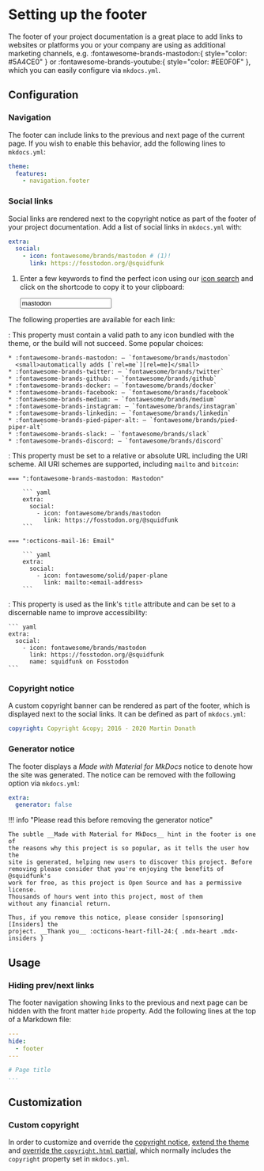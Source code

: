 # Setting up the footer

The footer of your project documentation is a great place to add links to
websites or platforms you or your company are using as additional marketing
channels, e.g. :fontawesome-brands-mastodon:{ style="color: #5A4CE0" } or
:fontawesome-brands-youtube:{ style="color: #EE0F0F" }, which you can easily
configure via `mkdocs.yml`.

## Configuration

### Navigation

<!-- md:version 9.0.0 -->
<!-- md:feature -->

The footer can include links to the previous and next page of the current page.
If you wish to enable this behavior, add the following lines to `mkdocs.yml`:

``` yaml
theme:
  features:
    - navigation.footer
```

### Social links

<!-- md:version 1.0.0 -->
<!-- md:default none -->

Social links are rendered next to the copyright notice as part of the
footer of your project documentation. Add a list of social links in `mkdocs.yml`
with:

``` yaml
extra:
  social:
    - icon: fontawesome/brands/mastodon # (1)!
      link: https://fosstodon.org/@squidfunk
```

1.  Enter a few keywords to find the perfect icon using our [icon search] and
    click on the shortcode to copy it to your clipboard:

    <div class="mdx-iconsearch" data-mdx-component="iconsearch">
      <input class="md-input md-input--stretch mdx-iconsearch__input" placeholder="Search icon" data-mdx-component="iconsearch-query" value="mastodon" />
      <div class="mdx-iconsearch-result" data-mdx-component="iconsearch-result" data-mdx-mode="file">
        <div class="mdx-iconsearch-result__meta"></div>
        <ol class="mdx-iconsearch-result__list"></ol>
      </div>
    </div>

The following properties are available for each link:

<!-- md:option social.icon -->

:   <!-- md:default none --> <!-- md:flag required -->
    This property must contain a valid path to any icon bundled with the theme,
    or the build will not succeed. Some popular choices:

    * :fontawesome-brands-mastodon: – `fontawesome/brands/mastodon`
      <small>automatically adds [`rel=me`][rel=me]</small>
    * :fontawesome-brands-twitter: – `fontawesome/brands/twitter`
    * :fontawesome-brands-github: – `fontawesome/brands/github`
    * :fontawesome-brands-docker: – `fontawesome/brands/docker`
    * :fontawesome-brands-facebook: – `fontawesome/brands/facebook`
    * :fontawesome-brands-medium: – `fontawesome/brands/medium`
    * :fontawesome-brands-instagram: – `fontawesome/brands/instagram`
    * :fontawesome-brands-linkedin: – `fontawesome/brands/linkedin`
    * :fontawesome-brands-pied-piper-alt: – `fontawesome/brands/pied-piper-alt`
    * :fontawesome-brands-slack: – `fontawesome/brands/slack`
    * :fontawesome-brands-discord: – `fontawesome/brands/discord`

<!-- md:option social.link -->

:   <!-- md:default none --> <!-- md:flag required -->
    This property must be set to a relative or absolute URL including the URI
    scheme. All URI schemes are supported, including `mailto` and `bitcoin`:

    === ":fontawesome-brands-mastodon: Mastodon"

        ``` yaml
        extra:
          social:
            - icon: fontawesome/brands/mastodon
              link: https://fosstodon.org/@squidfunk
        ```

    === ":octicons-mail-16: Email"

        ``` yaml
        extra:
          social:
            - icon: fontawesome/solid/paper-plane
              link: mailto:<email-address>
        ```

<!-- md:option social.name -->

:   <!-- md:default _domain name from_ `link`_, if available_ -->
    This property is used as the link's `title` attribute and can be set to a
    discernable name to improve accessibility:

    ``` yaml
    extra:
      social:
        - icon: fontawesome/brands/mastodon
          link: https://fosstodon.org/@squidfunk
          name: squidfunk on Fosstodon
    ```

  [icon search]: ../reference/icons-emojis.md#search
  [rel=me]: https://docs.joinmastodon.org/user/profile/#verification

### Copyright notice

<!-- md:version 0.1.0 -->
<!-- md:default none -->

A custom copyright banner can be rendered as part of the footer, which is
displayed next to the social links. It can be defined as part of `mkdocs.yml`:

``` yaml
copyright: Copyright &copy; 2016 - 2020 Martin Donath
```

### Generator notice

<!-- md:version 7.3.0 -->
<!-- md:default `true` -->

The footer displays a _Made with Material for MkDocs_ notice to denote how
the site was generated. The notice can be removed with the following option
via `mkdocs.yml`:

``` yaml
extra:
  generator: false
```

!!! info "Please read this before removing the generator notice"

    The subtle __Made with Material for MkDocs__ hint in the footer is one of
    the reasons why this project is so popular, as it tells the user how the
    site is generated, helping new users to discover this project. Before
    removing please consider that you're enjoying the benefits of @squidfunk's
    work for free, as this project is Open Source and has a permissive license.
    Thousands of hours went into this project, most of them
    without any financial return.

    Thus, if you remove this notice, please consider [sponsoring][Insiders] the
    project. __Thank you__ :octicons-heart-fill-24:{ .mdx-heart .mdx-insiders }

  [Insiders]: ../insiders/index.md

## Usage

### Hiding prev/next links

The footer navigation showing links to the previous and next page can be hidden
with the front matter `hide` property. Add the following lines at the top of a
Markdown file:

``` yaml
---
hide:
  - footer
---

# Page title
...
```

## Customization

### Custom copyright

<!-- md:version 8.0.0 -->
<!-- md:flag customization -->

In order to customize and override the [copyright notice], [extend the theme]
and [override the `copyright.html` partial][overriding partials], which normally
includes the `copyright` property set in `mkdocs.yml`.

  [copyright notice]: #copyright-notice
  [generator notice]: #generator-notice
  [extend the theme]: ../customization.md#extending-the-theme
  [overriding partials]: ../customization.md#overriding-partials
